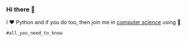 ### Hi there 👋

I ❤️ Python and if you do too, then join me in [computer science](https://github.com/vzhydkov/py-learning#computer-science-using-python) using 🐍

`#all_you_need_to_know`
